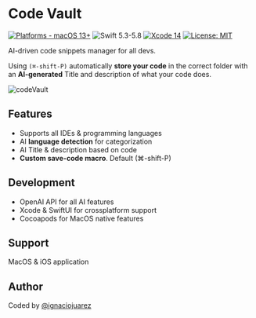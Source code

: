 # Code Vault

[![Platforms - macOS 13+](https://img.shields.io/badge/platforms-macOS%2013+-lightgrey.svg?style=flat)](https://developer.apple.com/swift) ![Swift 5.3-5.8](https://img.shields.io/badge/Swift-5.8-orange.svg?style=flat) [![Xcode 14](https://img.shields.io/badge/Xcode-14-blue.svg?style=flat)](https://developer.apple.com/swift) [![License: MIT](http://img.shields.io/badge/license-MIT-lightgrey.svg?style=flat)](https://github.com/ignaciojuarez/ByeNotch/blob/main/LICENSE)

AI-driven code snippets manager for all devs.

Using `(⌘-shift-P)` automatically **store your code** in the correct folder with an **AI-generated** Title and description of what your code does.

![codeVault](https://github.com/ignaciojuarez/Code-Vault/assets/62676603/955f5518-b7c5-413f-998b-3f6dcabee00d)


## Features
* Supports all IDEs & programming languages
* AI **language detection** for categorization
* AI Title & description based on code
* **Custom save-code macro**. Default (⌘-shift-P)

## Development
* OpenAI API for all AI features
* Xcode & SwiftUI for crossplatform support
* Cocoapods for MacOS native features
  

## Support
MacOS & iOS application

## Author
Coded by [@ignaciojuarez](https://github.com/ignaciojuarez)
